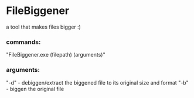 # FileBiggener
 a tool that makes files bigger :)
 ### commands:

 "FileBiggener.exe (filepath) (arguments)"

 ### arguments:
 
 "-d" - debiggen/extract the biggened file to its original size and format
 "-b" - biggen the original file
